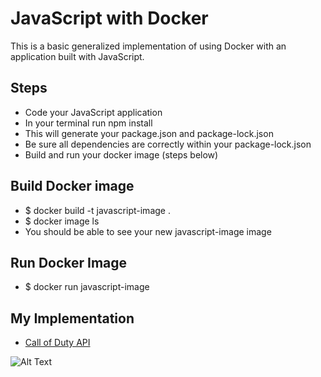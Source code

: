 # JavaScript with Docker
This is a basic generalized implementation of using Docker with an application built with JavaScript.

## Steps
* Code your JavaScript application
* In your terminal run npm install
* This will generate your package.json and package-lock.json
* Be sure all dependencies are correctly within your package-lock.json
* Build and run your docker image (steps below)

## Build Docker image
* $ docker build -t javascript-image .
* $ docker image ls
* You should be able to see your new javascript-image image

## Run Docker Image
* $ docker run javascript-image

## My Implementation
* [Call of Duty API](https://github.com/abspen1/modern-warfare)


![Alt Text](https://miro.medium.com/max/1000/1*_f186TrKOUrpvoYSQMSP6A.jpeg "JavaScript with Docker")